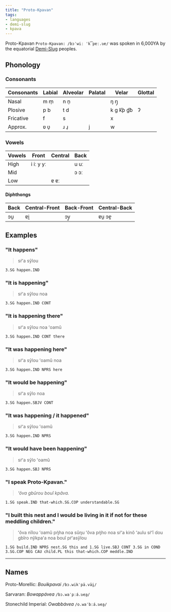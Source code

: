 ```yaml
---
title: "Proto-Kpavan"
tags:
- languages
- demi-slug
- kpava
---
```

Proto-Kpavan `Proto-Kpavan: /bɔˈwiː ˈk͡pɐː.ʋɐ/` was spoken in 6,000YA by the equatorial [Demi-Slug](fauna/2nd%20realm/demi-slugs/demi-slugs.md) peoples.

## Phonology
### Consonants
Consonants|Labial  |Alveolar|Palatal|Velar       |Glottal
----------|--------|--------|-------|------------|-------
Nasal     |m m̩     |n n̩     |       |ŋ ŋ̩         |
Plosive   |p b     |t d     |       |k g k͡p g͡b   |ʔ
Fricative |f       |s       |       |x           |
Approx.   |ʋ ʋ̩     |ɹ ɹ̩     |j      |w           |

### Vowels
Vowels|Front    |Central|Back
------|---------|-------|----
High  |i iː y yː|       |u uː
Mid   |         |       |ɔ ɔː
Low   |         |ɐ ɐː   |

#### Diphthongs
Back|Central-Front|Back-Front|Central-Back
----|-------------|----------|------------
ɔu̯  |ɐi̯           |ɔy̯        |ɐu̯ ɔɐ̯

## Examples
### "It happens"
> sṙʻa sŷlou

`3.SG happen.IND`

### "It is happening"
> sṙʻa sŷlou noa

`3.SG happen.IND CONT`

### "It is happening there"
> sṙʻa sŷlou noa ʻoamû

`3.SG happen.IND CONT there`

### "It was happening here"
> sṙʻa sŷlou ʻoamû noa

`3.SG happen.IND NPRS here`

### "It would be happening"
> sṙʻa sŷlo noa

`3.SG happen.SBJV CONT`

### "It was happening / it happened"
> sṙʻa sŷlou ʻoamû

`3.SG happen.IND NPRS`

### "It would have been happening"
> sṙʻa sŷlo ʻoamû

`3.SG happen.SBJ NPRS`

### "I speak Proto-Kpavan."
> *ʻôva gbûrou bouî kpâva.*

`1.SG speak.IND that-which.SG.COP understandable.SG`

### "I built this nest and I would be living in it if not for these meddling children."
> ʻôva nîlou ʻoamû pŋ̇ha noa sûŋu ʻôva pŋ̇ho noa sṙʻa kinô ʻaulu sṙʻî dou gbîro nŷkpaʻa noa bouî pṙʻasŷlou

`1.SG build.IND NPRS nest.SG this and 1.SG live.SBJ CONT 3.SG in COND 3.SG.COP NEG CAU child.PL this that-which.COP meddle.IND`

---
## Names
Proto-Morellic: *Bouikpavai* `/bɔ.wikˈpä.väi̯/`

Sarvaran: *Bowappávea* `/bɔ.waˈpːá.ʋea̯/`

Stonechild Imperial: *Owabbávea* `/o.waˈbːá.ʋea̯/`